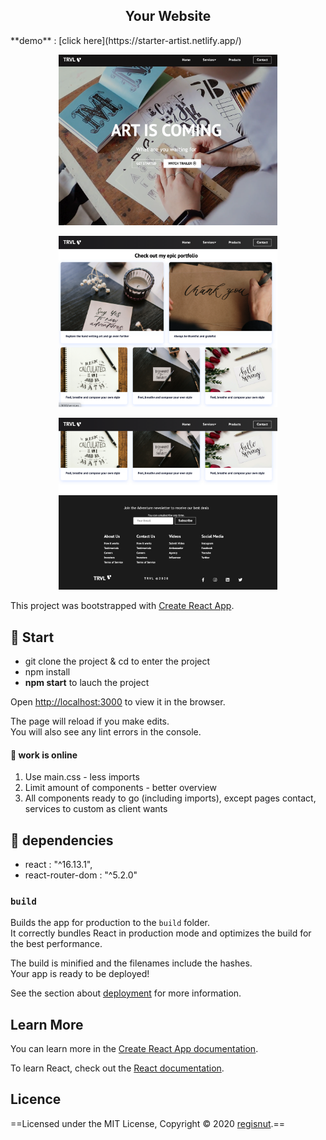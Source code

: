 <h2 align="center">Your Website</h2>

<p>**demo** : [click here](https://starter-artist.netlify.app/)</p>

<p align="center">
<img
		width="350"
		alt="Capture 1"
		src="https://github.com/Regisnut/react-starter-hooks-portfolio1/blob/master/public/images/kapture1.png">

</p>
<p align="center">
<img
		width="350"
		alt="Capture 2"
		src="https://github.com/Regisnut/react-starter-hooks-portfolio1/blob/master/public/images/Kapture2.png">
</p>
<p align="center">
<img
		width="350"
		alt="Capture 3 footer"
		src="https://github.com/Regisnut/react-starter-hooks-portfolio1/blob/master/public/images/Kapture3.png">

</p>

This project was bootstrapped with [Create React App](https://github.com/facebook/create-react-app).

## 🌱 Start

- git clone the project & cd to enter the project
- npm install
- **npm start** to lauch the project 

Open [http://localhost:3000](http://localhost:3000) to view it in the browser.

The page will reload if you make edits.<br />
You will also see any lint errors in the console.

#### 🍃 work is online

1. Use main.css - less imports
2. Limit amount of components - better overview
3. All components ready to go (including imports), except pages contact, services to custom as client wants

## 🌼 dependencies

+ react : "^16.13.1",
+ react-router-dom : "^5.2.0"

### `build`

Builds the app for production to the `build` folder.<br />
It correctly bundles React in production mode and optimizes the build for the best performance.

The build is minified and the filenames include the hashes.<br />
Your app is ready to be deployed!

See the section about [deployment](https://facebook.github.io/create-react-app/docs/deployment) for more information.

## Learn More

You can learn more in the [Create React App documentation](https://facebook.github.io/create-react-app/docs/getting-started).

To learn React, check out the [React documentation](https://reactjs.org/).

## Licence
==Licensed under the MIT License, Copyright © 2020 [regisnut](https://github.com/regisnut).==
